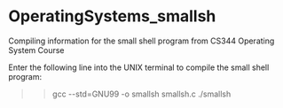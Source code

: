 # OperatingSystems_smallsh

Compiling information for the small shell program from CS344 Operating System Course

Enter the following line into the UNIX terminal 
to compile the small shell program: 

>> gcc --std=GNU99 -o smallsh smallsh.c
>> ./smallsh
